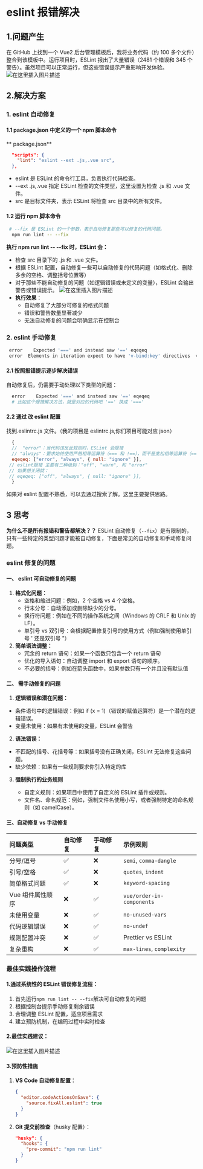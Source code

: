 # eslint 报错解决

## 1.问题产生

在 GitHub 上找到一个 Vue2 后台管理模板后，我将业务代码（约 100 多个文件）整合到该模板中。运行项目时，ESLint 报出了大量错误（2481 个错误和 345 个警告）。虽然项目可以正常运行，但这些错误提示严重影响开发体验。
![在这里插入图片描述](https://i-blog.csdnimg.cn/direct/ca12e464b0bb42a38cb475cdaeee0a69.png)

## 2.解决方案

### 1. eslint 自动修复

#### 1.1 package.json 中定义的一个 npm 脚本命令

** package.json**

```json
  "scripts": {
    "lint": "eslint --ext .js,.vue src",
  },
```

- eslint 是 ESLint 的命令行工具，负责执行代码检查。
- --ext .js,.vue 指定 ESLint 检查的文件类型，这里设置为检查 .js 和 .vue 文件。
- src 是目标文件夹，表示 ESLint 将检查 src 目录中的所有文件。

#### 1.2 运行 npm 脚本命令

```bash
 # --fix 是 ESLint 的一个参数，表示自动修复那些可以修复的代码问题。
  npm run lint -- --fix
```

**执行 npm run lint -- --fix 时，ESLint 会：**

- 检查 src 目录下的 .js 和 .vue 文件。
- 根据 ESLint 配置，自动修复一些可以自动修复的代码问题（如格式化、删除多余的空格、调整括号位置等）
- 对于那些不能自动修复的问题（如逻辑错误或未定义的变量），ESLint 会输出警告或错误提示。
  ![在这里插入图片描述](https://i-blog.csdnimg.cn/direct/13213676883e4cd98a0e633722a85f28.png)
- **执行效果**：
  - 自动修复了大部分可修复的格式问题
  - 错误和警告数量显著减少
  - 无法自动修复的问题会明确显示在控制台

### 2. eslint 手动修复

```bash
 error    Expected '===' and instead saw '==' eqeqeq
 error  Elements in iteration expect to have 'v-bind:key' directives  vue/require-v-for-key
```

#### 2.1 按照报错提示逐步解决错误

自动修复后，仍需要手动处理以下类型的问题：

```bash
  error    Expected '===' and instead saw '==' eqeqeq
  # 比如这个报错解决方法，就是对应的代码吧 '==' 换成 '==='
```

#### 2.2 通过 改 eslint 配置

找到.eslintrc.js 文件。（我的项目是 eslintrc.js,你们项目可能对应 json）

```js
  {
  //  "error"：当代码违反此规则时，ESLint 会报错
  // "always"：要求始终使用严格相等运算符（=== 和 !==），而不是宽松相等运算符（== 和 !=）
  eqeqeq: ["error", "always", { null: "ignore" }],
 // eslint报错 主要有三种级别："off", "warn", 和 "error"
 // 如果想关闭就：
 // eqeqeq: ["off", "always", { null: "ignore" }],
  }
```

如果对 eslint 配置不熟悉，可以去通过搜索了解。这里主要提供思路。

## 3 思考

**为什么不是所有报错和警告都解决？？**
ESLint 自动修复（`--fix`）是有限制的，只有一些特定的类型问题才能被自动修复，下面是常见的自动修复和手动修复问题。

### eslint 修复的问题

#### 一、 eslint 可自动修复的问题

1. **格式化问题：**
   - 空格和缩进问题：例如，2 个空格 vs 4 个空格。
   - 行末分号：自动添加或删除缺少的分号。
   - 换行符问题：例如在不同的操作系统之间（Windows 的 CRLF 和 Unix 的 LF）。
   - 单引号 vs 双引号：会根据配置修复引号的使用方式（例如强制使用单引号 ' 还是双引号 "）
2. **简单语法调整：**
   - 冗余的 return 语句：如果一个函数只包含一个 return 语句
   - 优化的导入语句：自动调整 import 和 export 语句的顺序。
   - 不必要的括号：例如在箭头函数中，如果参数只有一个并且没有默认值

#### 二、 需手动修复的问题

1.  **逻辑错误和潜在问题：**

- 条件语句中的逻辑错误：例如 if (x = 1)（错误的赋值运算符）是一个潜在的逻辑错误。
- 变量未使用：如果有未使用的变量，ESLint 会警告

2.  **语法错误：**

- 不匹配的括号、花括号等：如果括号没有正确关闭，ESLint 无法修复这些问题。
- 缺少依赖：如果有一些规则要求你引入特定的库

3.  **强制执行的业务规则**

    - 自定义规则：如果项目中使用了自定义的 ESLint 插件或规则。
    - 文件名、命名规范：例如，强制文件名使用小写，或者强制特定的命名规则（如 camelCase）。

#### 三、自动修复 vs 手动修复

| 问题类型         | 自动修复 | 手动修复 | 示例规则                  |
| :--------------- | :------- | :------- | :------------------------ |
| 分号/逗号        | ✅       | ❌       | `semi`, `comma-dangle`    |
| 引号/空格        | ✅       | ❌       | `quotes`, `indent`        |
| 简单格式问题     | ✅       | ❌       | `keyword-spacing`         |
| Vue 组件属性顺序 | ❌       | ✅       | `vue/order-in-components` |
| 未使用变量       | ❌       | ✅       | `no-unused-vars`          |
| 代码逻辑错误     | ❌       | ✅       | `no-undef`                |
| 规则配置冲突     | ❌       | ✅       | Prettier vs ESLint        |
| 复杂重构         | ❌       | ✅       | `max-lines`, `complexity` |

### 最佳实践操作流程

#### 1.**通过系统性的 ESLint 错误修复流程：**

1. 首先运行`npm run lint -- --fix`解决可自动修复的问题
2. 根据控制台提示手动修复剩余错误
3. 合理调整 ESLint 配置，适应项目需求
4. 建立预防机制，在编码过程中实时检查

#### **2.最佳实践建议：**

![在这里插入图片描述](https://i-blog.csdnimg.cn/direct/2f59db09f72a4062ad49e541198bd195.png)

#### 3.预防性措施

1. **VS Code 自动修复配置**：

   ```json
   {
     "editor.codeActionsOnSave": {
       "source.fixAll.eslint": true
     }
   }
   ```

2. **Git 提交前检查**（husky 配置）：

   ```json
   "husky": {
     "hooks": {
       "pre-commit": "npm run lint"
     }
   }
   ```
